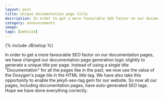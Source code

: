 ```yaml
---
layout: post
title: Unique documentation page title
description: In order to get a more favourable SEO factor on our documentation pages, we have changed our documentation page generation logic slightly to generate a unique title per page.
category: announcements
image:
tags: [website]
---
```

{% include JB/setup %}

In order to get a more favourable SEO factor on our documentation pages, we have changed our documentation page generation logic slightly to generate a unique title per page. Instead of using a single title "Documentation" for all the pages like in the past, we now use the value of the Doxygen's page tile in the HTML title tag. We have also take this opportunity to enable the jekyll-seo-tag gem for our website. So now all our pages, including documentation pages, have auto-generated SEO tags. Hope we have done everything correctly.


